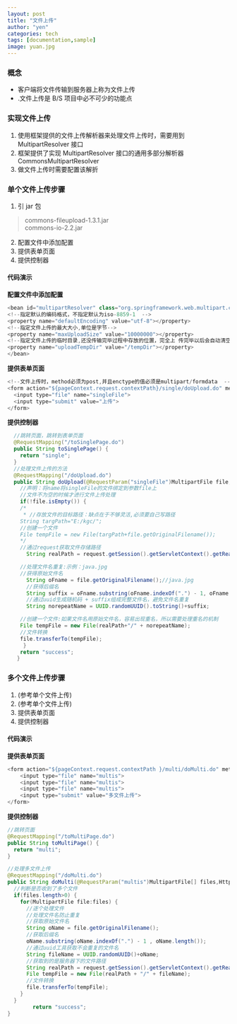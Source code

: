 ```yaml
---
layout: post
title: "文件上传"
author: "yen"
categories: tech
tags: [documentation,sample]
image: yuan.jpg
---
```

### 概念  
- 客户端将文件传输到服务器上称为文件上传
- .文件上传是 B/S 项目中必不可少的功能点

### 实现文件上传
1. 使用框架提供的文件上传解析器来处理文件上传时，需要用到 MultipartResolver 接口
2. 框架提供了实现 MultipartResolver 接口的通用多部分解析器 CommonsMuItipartResoIver
3. 做文件上传时需要配置该解折

### 单个文件上传步骤
1. 引 jar 包
> commons-fileupload-1.3.1.jar  
  commons-io-2.2.jar

2. 配置文件中添加配置  
3. 提供表单页面  
4. 提供控制器
#### 代码演示
**配置文件中添加配置**    
~~~java
<bean id="multipartResolver" class="org.springframework.web.multipart.commons.CommonsMultipartResolver ">
<!--指定默认的编码格式，不指定默认为iso-8859-1  -->
<property name="defaultEncoding" value="utf-8"></property>
<!--指定文件上传的最大大小,单位是字节-->
<property name="maxUploadSize" value="10000000"></property>
<!--指定文件上传的临时目录,还没传输完毕过程中存放的位置，完全上 传完毕以后会自动清空  -->
<property name="uploadTempDir" value="/tempDir"></property>
</bean>
~~~
**提供表单页面**    
~~~java
<!--文件上传时，method必须为post,并且enctype的值必须是multipart/formdata  -->
<form action="${pageContext.request.contextPath}/single/doUpload.do" method="post" enctype="multipart/form-data">  
  <input type="file" name="singleFile">
  <input type="submit" value="上传">  
</form>
~~~
**提供控制器**    
~~~java
  //跳转页面，跳转到表单页面
  @RequestMapping("/toSinglePage.do")
  public String toSinglePage() {
    return "single";
  }
  //处理文件上传的方法
  @RequestMapping("/doUpload.do")
  public String doUpload(@RequestParam("singleFile")MultipartFile file,HttpServletRequest request) throws IllegalStateException, IOException {
    //声明：将name将singleFile的文件绑定到参数file上
    //文件不为空的时候才进行文件上传处理
    if(!file.isEmpty()) {
    /*
     * //存放文件的目标路径：缺点在于不够灵活,必须要自己写路径
    String targPath="E:/kgc/";
    //创建一个文件
    File tempFile = new File(targPath+file.getOriginalFilename());
    */
    //通过request获取文件存储路径
      String realPath = request.getSession().getServletContext().getRealPath("upload");

    //处理文件名重复:示例：java.jpg
    //获得原始文件名
      String oFname = file.getOriginalFilename();//java.jpg
      //获得后缀名
      String suffix = oFname.substring(oFname.indexOf(".") - 1, oFname.length());//.jpg
      //通过uuid生成随机码 + suffix组成完整文件名，避免文件名重复
      String norepeatName = UUID.randomUUID().toString()+suffix;

    //创建一个文件:如果文件名用原始文件名，容易出现重名，所以需要处理重名的机制
    File tempFile = new File(realPath+"/" + norepeatName);
    //文件转换
    file.transferTo(tempFile);
     }
    return "success";
   }
~~~

### 多个文件上传步骤
1. (参考单个文件上传)
2. (参考单个文件上传)
3. 提供表单页面  
4. 提供控制器
#### 代码演示
**提供表单页面**  
~~~java
<form action="${pageContext.request.contextPath }/multi/doMulti.do" method="post" enctype="multipart/form-data">
    <input type="file" name="multis">
    <input type="file" name="multis">
    <input type="file" name="multis">
    <input type="submit" value="多文件上传">
</form>
~~~
**提供控制器**    
~~~java
//跳转页面
@RequestMapping("/toMultiPage.do")
public String toMultiPage() {
  return "multi";
}

//处理多文件上传
@RequestMapping("/doMulti.do")
public String doMulti(@RequestParam("multis")MultipartFile[] files,HttpServletRequest request) throws IllegalStateException, IOException {
  //判断是否收到了多个文件
  if(files.length>0) {
    for(MultipartFile file:files) {
      //逐个处理文件
      //处理文件名防止重复
      //获取原始文件名
      String oName = file.getOriginalFilename();
      //获取后缀名
      oName.substring(oName.indexOf(".") - 1 , oName.length());
      //通过uuid工具获取不会重复的文件名
      String fileName = UUID.randomUUID()+oName;
      //获取到的是服务器下的文件路径
      String realPath = request.getSession().getServletContext().getRealPath("upload");
      File tempFile = new File(realPath + "/" + fileName);
      //文件转换
      file.transferTo(tempFile);
    }
  }
		return "success";
}
~~~
